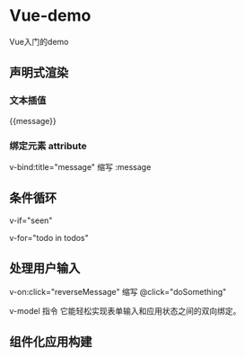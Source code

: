 # Vue-demo
Vue入门的demo

## 声明式渲染
### 文本插值
{{message}}
### 绑定元素 attribute
v-bind:title="message"
缩写
:message
## 条件循环
v-if="seen"

v-for="todo in todos"

## 处理用户输入
v-on:click="reverseMessage"
缩写
@click="doSomething"

v-model 指令
它能轻松实现表单输入和应用状态之间的双向绑定。

## 组件化应用构建

